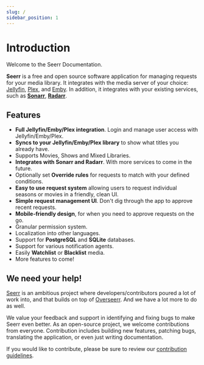 ```yaml
---
slug: /
sidebar_position: 1
---
```


# Introduction

Welcome to the Seerr Documentation.

**Seerr** is a free and open source software application for managing requests for your media library. It integrates with the media server of your choice: [Jellyfin](https://jellyfin.org), [Plex](https://plex.tv), and [Emby](https://emby.media/). In addition, it integrates with your existing services, such as **[Sonarr](https://sonarr.tv/)**, **[Radarr](https://radarr.video/)**.

## Features

- **Full Jellyfin/Emby/Plex integration**. Login and manage user access with Jellyfin/Emby/Plex.
- **Syncs to your Jellyfin/Emby/Plex library** to show what titles you already have.
- Supports Movies, Shows and Mixed Libraries.
- **Integrates with Sonarr and Radarr**. With more services to come in the future.
- Optionally set **Override rules** for requests to match with your defined conditions.
- **Easy to use request system** allowing users to request individual seasons or movies in a friendly, clean UI.
- **Simple request management UI**. Don't dig through the app to approve recent requests.
- **Mobile-friendly design**, for when you need to approve requests on the go.
- Granular permission system.
- Localization into other languages.
- Support for **PostgreSQL** and **SQLite** databases.
- Support for various notification agents.
- Easily **Watchlist** or **Blacklist** media.
- More features to come!

## We need your help!

[Seerr](https://github.com/seerr-team/seerr) is an ambitious project where developers/contributors poured a lot of work into, and that builds on top of [Overseerr](https://github.com/sct/overseerr). And we have a lot more to do as well.

We value your feedback and support in identifying and fixing bugs to make Seerr even better. As an open-source project, we welcome contributions from everyone. Contribution includes building new features, patching bugs, translating the application, or even just writing documentation.

If you would like to contribute, please be sure to review our [contribution guidelines](https://github.com/seerr-team/seerr/blob/develop/CONTRIBUTING.md).
